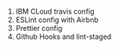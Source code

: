 1. IBM CLoud travis config
2. ESLint config with Airbnb
3. Prettier config
4. Github Hooks and lint-staged
